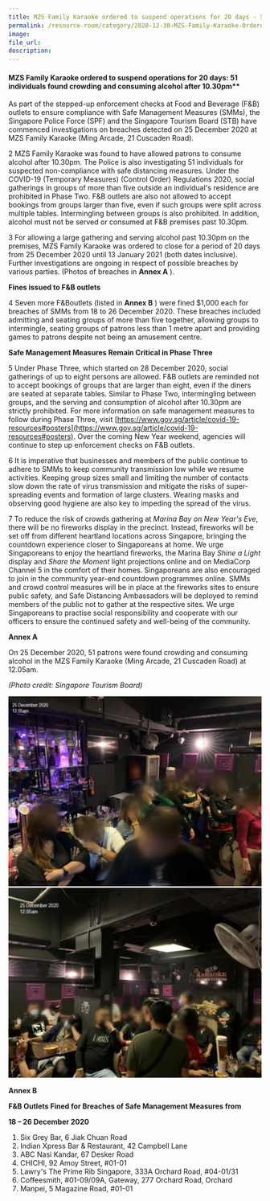 ```yaml
---  
title: MZS Family Karaoke ordered to suspend operations for 20 days - 51 individuals found crowding and consuming alcohol after 10.30pm   
permalink: /resource-room/category/2020-12-30-MZS-Family-Karaoke-Ordered-to-Suspend-for-20-Days  
image:  
file_url:  
description:  
---  
```


#### MZS Family Karaoke ordered to suspend operations for 20 days: 51 individuals found crowding and consuming alcohol after 10.30pm**

As part of the stepped-up enforcement checks at Food and Beverage (F&amp;B) outlets to ensure compliance with Safe Management Measures (SMMs), the Singapore Police Force (SPF) and the Singapore Tourism Board (STB) have commenced investigations on breaches detected on 25 December 2020 at MZS Family Karaoke (Ming Arcade, 21 Cuscaden Road).

2 MZS Family Karaoke was found to have allowed patrons to consume alcohol after 10.30pm. The Police is also investigating 51 individuals for suspected non-compliance with safe distancing measures. Under the COVID-19 (Temporary Measures) (Control Order) Regulations 2020, social gatherings in groups of more than five outside an individual&#39;s residence are prohibited in Phase Two. F&amp;B outlets are also not allowed to accept bookings from groups larger than five, even if such groups were split across multiple tables. Intermingling between groups is also prohibited. In addition, alcohol must not be served or consumed at F&amp;B premises past 10.30pm.

3 For allowing a large gathering and serving alcohol past 10.30pm on the premises, MZS Family Karaoke was ordered to close for a period of 20 days from 25 December 2020 until 13 January 2021 (both dates inclusive). Further investigations are ongoing in respect of possible breaches by various parties. (Photos of breaches in **Annex A** ).

**Fines issued to F&amp;B outlets**

4 Seven more F&amp;Boutlets (listed in **Annex B** ) were fined $1,000 each for breaches of SMMs from 18 to 26 December 2020. These breaches included admitting and seating groups of more than five together, allowing groups to intermingle, seating groups of patrons less than 1 metre apart and providing games to patrons despite not being an amusement centre.

**Safe Management Measures Remain Critical in Phase Three**

5 Under Phase Three, which started on 28 December 2020, social gatherings of up to eight persons are allowed. F&amp;B outlets are reminded not to accept bookings of groups that are larger than eight, even if the diners are seated at separate tables. Similar to Phase Two, intermingling between groups, and the serving and consumption of alcohol after 10.30pm are strictly prohibited. For more information on safe management measures to follow during Phase Three, visit [https://www.gov.sg/article/covid-19-resources#posters](https://www.gov.sg/article/covid-19-resources#posters). Over the coming New Year weekend, agencies will continue to step up enforcement checks on F&amp;B outlets.

6 It is imperative that businesses and members of the public continue to adhere to SMMs to keep community transmission low while we resume activities. Keeping group sizes small and limiting the number of contacts slow down the rate of virus transmission and mitigate the risks of super-spreading events and formation of large clusters. Wearing masks and observing good hygiene are also key to impeding the spread of the virus.

7 To reduce the risk of crowds gathering at _Marina Bay on New Year&#39;s Eve_, there will be no fireworks display in the precinct. Instead, fireworks will be set off from different heartland locations across Singapore, bringing the countdown experience closer to Singaporeans at home. We urge Singaporeans to enjoy the heartland fireworks, the Marina Bay _Shine a Light_ display and _Share the Moment_ light projections online and on MediaCorp Channel 5 in the comfort of their homes. Singaporeans are also encouraged to join in the community year-end countdown programmes online. SMMs and crowd control measures will be in place at the fireworks sites to ensure public safety, and Safe Distancing Ambassadors will be deployed to remind members of the public not to gather at the respective sites. We urge Singaporeans to practise social responsibility and cooperate with our officers to ensure the continued safety and well-being of the community.

**Annex A**

On 25 December 2020, 51 patrons were found crowding and consuming alcohol in the MZS Family Karaoke (Ming Arcade, 21 Cuscaden Road) at 12.05am.

_(Photo credit: Singapore Tourism Board)_

![](/news/news-images/press-release-2020-12-30-image-1.jpg)
![](/news/news-images/press-release-2020-12-30-image-2.jpg)

**Annex B**

**F&amp;B Outlets Fined for Breaches of Safe Management Measures from**

**18 – 26 December 2020**

1. Six Grey Bar, 6 Jiak Chuan Road
2. Indian Xpress Bar &amp; Restaurant, 42 Campbell Lane
3. ABC Nasi Kandar, 67 Desker Road
4. CHICHI, 92 Amoy Street, #01-01
5. Lawry&#39;s The Prime Rib Singapore, 333A Orchard Road, #04-01/31
6. Coffeesmith, #01-09/09A, Gateway, 277 Orchard Road, Orchard
7. Manpei, 5 Magazine Road, #01-01
